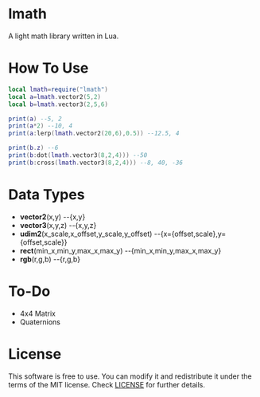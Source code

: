 # lmath
A light math library written in Lua.

# How To Use
```lua
local lmath=require("lmath")
local a=lmath.vector2(5,2)
local b=lmath.vector3(2,5,6)

print(a) --5, 2
print(a*2) --10, 4
print(a:lerp(lmath.vector2(20,6),0.5)) --12.5, 4

print(b.z) --6
print(b:dot(lmath.vector3(8,2,4))) --50
print(b:cross(lmath.vector3(8,2,4))) --8, 40, -36
```

# Data Types

- **vector2**(x,y) --{x,y}
- **vector3**(x,y,z) --{x,y,z}
- **udim2**(x_scale,x_offset,y_scale,y_offset) --{x={offset,scale},y={offset,scale}}
- **rect**(min_x,min_y,max_x,max_y) --{min_x,min_y,max_x,max_y}
- **rgb**(r,g,b) --{r,g,b}

# To-Do

- 4x4 Matrix
- Quaternions

# License
This software is free to use. You can modify it and redistribute it under the terms of the 
MIT license. Check [LICENSE](LICENSE) for further details.
